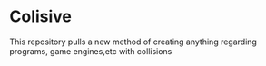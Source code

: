 # Colisive
This repository pulls a new method of creating anything regarding programs, game engines,etc with collisions
